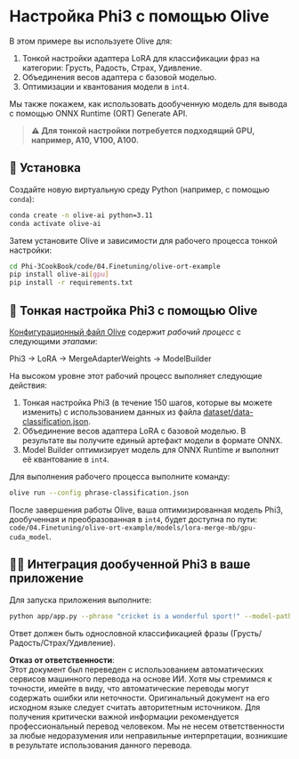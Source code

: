# Настройка Phi3 с помощью Olive

В этом примере вы используете Olive для:

1. Тонкой настройки адаптера LoRA для классификации фраз на категории: Грусть, Радость, Страх, Удивление.
1. Объединения весов адаптера с базовой моделью.
1. Оптимизации и квантования модели в `int4`.

Мы также покажем, как использовать дообученную модель для вывода с помощью ONNX Runtime (ORT) Generate API.

> **⚠️ Для тонкой настройки потребуется подходящий GPU, например, A10, V100, A100.**

## 💾 Установка

Создайте новую виртуальную среду Python (например, с помощью `conda`):

```bash
conda create -n olive-ai python=3.11
conda activate olive-ai
```

Затем установите Olive и зависимости для рабочего процесса тонкой настройки:

```bash
cd Phi-3CookBook/code/04.Finetuning/olive-ort-example
pip install olive-ai[gpu]
pip install -r requirements.txt
```

## 🧪 Тонкая настройка Phi3 с помощью Olive

[Конфигурационный файл Olive](../../../../../code/04.Finetuning/olive-ort-example/phrase-classification.json) содержит *рабочий процесс* с следующими *этапами*:

Phi3 -> LoRA -> MergeAdapterWeights -> ModelBuilder

На высоком уровне этот рабочий процесс выполняет следующие действия:

1. Тонкая настройка Phi3 (в течение 150 шагов, которые вы можете изменить) с использованием данных из файла [dataset/data-classification.json](../../../../../code/04.Finetuning/olive-ort-example/dataset/dataset-classification.json).
1. Объединение весов адаптера LoRA с базовой моделью. В результате вы получите единый артефакт модели в формате ONNX.
1. Model Builder оптимизирует модель для ONNX Runtime *и* выполнит её квантование в `int4`.

Для выполнения рабочего процесса выполните команду:

```bash
olive run --config phrase-classification.json
```

После завершения работы Olive, ваша оптимизированная модель Phi3, дообученная и преобразованная в `int4`, будет доступна по пути: `code/04.Finetuning/olive-ort-example/models/lora-merge-mb/gpu-cuda_model`.

## 🧑‍💻 Интеграция дообученной Phi3 в ваше приложение 

Для запуска приложения выполните:

```bash
python app/app.py --phrase "cricket is a wonderful sport!" --model-path models/lora-merge-mb/gpu-cuda_model
```

Ответ должен быть однословной классификацией фразы (Грусть/Радость/Страх/Удивление).

**Отказ от ответственности**:  
Этот документ был переведен с использованием автоматических сервисов машинного перевода на основе ИИ. Хотя мы стремимся к точности, имейте в виду, что автоматические переводы могут содержать ошибки или неточности. Оригинальный документ на его исходном языке следует считать авторитетным источником. Для получения критически важной информации рекомендуется профессиональный перевод человеком. Мы не несем ответственности за любые недоразумения или неправильные интерпретации, возникшие в результате использования данного перевода.